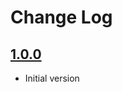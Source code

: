# Change Log

## [1.0.0](https://github.com/LaurentiuUngur/LUAutocompleteView/releases/tag/1.0.0)

- Initial version
